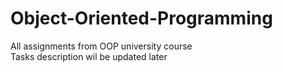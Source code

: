 # Object-Oriented-Programming
All assignments from OOP university course   
Tasks description wil be updated later
